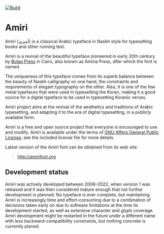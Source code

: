 [![Build](https://github.com/aliftype/amiri/actions/workflows/build.yml/badge.svg)](https://github.com/aliftype/amiri/actions/workflows/build.yml)

Amiri
=====

Amiri (أميري) is a classical Arabic typeface in Naskh style for typesetting books and
other running text.

Amiri is a revival of the beautiful typeface pioneered in early 20th century by
[Bulaq Press][1] in Cairo, also known as Amiria Press, after which the font is
named.

The uniqueness of this typeface comes from its superb balance between the
beauty of Naskh calligraphy on one hand, the constraints and requirements of
elegant typography on the other. Also, it is one of the few metal typefaces
that were used in typesetting the Koran, making it a good source for a digital
typeface to be used in typesetting Koranic verses.

Amiri project aims at the revival of the aesthetics and traditions of Arabic
typesetting, and adapting it to the era of digital typesetting, in a publicly
available form.

Amiri is a free and open source project that everyone is encouraged to use and
modify. Amiri is available under the terms of [GNU Affero General Public License][2], see the
included license file for more details.

Latest version of the Amiri font can be obtained from its web site:

> http://amirifont.org

Development status
------------------

Amiri was actively developed between 2008–2022, when version 1 was released and
it was then considered mature enough that not further development is planned.
No typeface is ever complete, but maintaining Amiri is increasingly time and
effort-consuming due to a combination of decisions taken early on due to
software limitations at the time its development started, as well as extensive
character and glyph coverage. Amiri development might be restarted in the
future under a different name with less backward-compatibility constraints, but
nothing concrete is currently planed.

[1]: http://www.bibalex.org/bulaqpress/en/bulaq.htm "The Bulaq Press"
[2]: https://www.gnu.org/licenses/agpl-3.0.en.html "GNU Affero General Public License"
